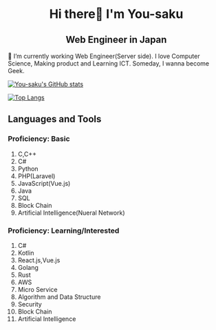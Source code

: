 <h1 align="center">Hi there👋  I'm You-saku</h1>
<h2 align="center">Web Engineer in Japan</h2>
  🌱 I’m currently working Web Engineer(Server side). I love Computer Science, Making product and Learning ICT. Someday, I wanna become Geek.
  
<br>

[![You-saku's GitHub stats](https://github-readme-stats.vercel.app/api?username=You-saku&show_icons=true&theme=tokyonight)](https://github.com/anuraghazra/github-readme-stats)

[![Top Langs](https://github-readme-stats.vercel.app/api/top-langs/?username=You-saku)](https://github.com/anuraghazra/github-readme-stats)


<h2>Languages and Tools</h2>
<h3>Proficiency: Basic</h3>

1. C,C++
2. C#
3. Python
4. PHP(Laravel)
5. JavaScript(Vue.js)
6. Java
7. SQL
8. Block Chain
9. Artificial Intelligence(Nueral Network)

<h3>Proficiency: Learning/Interested</h3>

1. C#
2. Kotlin
3. React.js,Vue.js
4. Golang
5. Rust
6. AWS
7. Micro Service
8. Algorithm and Data Structure
9. Security
10. Block Chain
11. Artificial Intelligence

<br>

